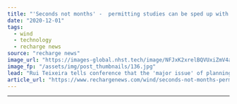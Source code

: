```yaml
---
title: "'Seconds not months' -  permitting studies can be sped up with greater use of technology, says EDPR boss"
date: "2020-12-01"
tags: 
  - wind
  - technology
  - recharge news
source: "recharge news"
image_url: "https://images-global.nhst.tech/image/NFJxK2xrelBQVUxiZmV4aFk3bktneFNMT3BGaVNFRmhUWDVUbHNreGlCYz0=/nhst/binary/d902c162b0c93f78a5ccc9cd3b297071"
image_fp: "/assets/img/post_thumbnails/136.jpg"
lead: "Rui Teixeira tells conference that the 'major issue' of planning permission bottlenecks could be improved with investment in smarter technologies"
article_url: "https://www.rechargenews.com/wind/seconds-not-months-permitting-studies-can-be-sped-up-with-greater-use-of-technology-says-edpr-boss/2-1-922345"
---
```


---
